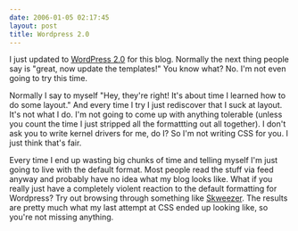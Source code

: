 ```yaml
---
date: 2006-01-05 02:17:45
layout: post
title: Wordpress 2.0
---
```


I just updated to [WordPress 2.0](http://www.wordpress.org) for this blog. Normally the next thing people say is "great, now update the templates!" You know what? No. I'm not even going to try this time.

Normally I say to myself "Hey, they're right! It's about time I learned how to do some layout." And every time I try I just rediscover that I suck at layout. It's not what I do. I'm not going to come up with anything tolerable (unless you count the time I just stripped all the formattting out all together). I don't ask you to write kernel drivers for me, do I? So I'm not writing CSS for you. I just think that's fair.

Every time I end up wasting big chunks of time and telling myself I'm just going to live with the default format. Most people read the stuff via feed anyway and probably have no idea what my blog looks like. What if you really just have a completely violent reaction to the default formatting for Wordpress? Try out browsing through something like [Skweezer](http://www.skweezer.net). The results are pretty much what my last attempt at CSS ended up looking like, so you're not missing anything.
